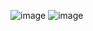 ![image](https://github.com/user-attachments/assets/298c4251-6752-46c6-b026-e6c8272c10bf)
![image](https://github.com/user-attachments/assets/f55bc309-f312-46c5-be3e-6a8fb516580d)
